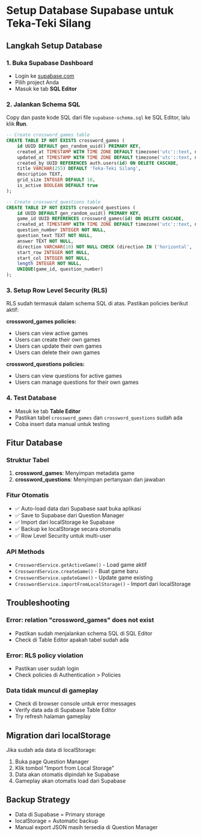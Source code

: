 # Setup Database Supabase untuk Teka-Teki Silang

## Langkah Setup Database

### 1. Buka Supabase Dashboard
- Login ke [supabase.com](https://supabase.com)
- Pilih project Anda
- Masuk ke tab **SQL Editor**

### 2. Jalankan Schema SQL
Copy dan paste kode SQL dari file `supabase-schema.sql` ke SQL Editor, lalu klik **Run**.

```sql
-- Create crossword_games table
CREATE TABLE IF NOT EXISTS crossword_games (
    id UUID DEFAULT gen_random_uuid() PRIMARY KEY,
    created_at TIMESTAMP WITH TIME ZONE DEFAULT timezone('utc'::text, now()) NOT NULL,
    updated_at TIMESTAMP WITH TIME ZONE DEFAULT timezone('utc'::text, now()) NOT NULL,
    created_by UUID REFERENCES auth.users(id) ON DELETE CASCADE,
    title VARCHAR(255) DEFAULT 'Teka-Teki Silang',
    description TEXT,
    grid_size INTEGER DEFAULT 10,
    is_active BOOLEAN DEFAULT true
);

-- Create crossword_questions table
CREATE TABLE IF NOT EXISTS crossword_questions (
    id UUID DEFAULT gen_random_uuid() PRIMARY KEY,
    game_id UUID REFERENCES crossword_games(id) ON DELETE CASCADE,
    created_at TIMESTAMP WITH TIME ZONE DEFAULT timezone('utc'::text, now()) NOT NULL,
    question_number INTEGER NOT NULL,
    question_text TEXT NOT NULL,
    answer TEXT NOT NULL,
    direction VARCHAR(10) NOT NULL CHECK (direction IN ('horizontal', 'vertical')),
    start_row INTEGER NOT NULL,
    start_col INTEGER NOT NULL,
    length INTEGER NOT NULL,
    UNIQUE(game_id, question_number)
);
```

### 3. Setup Row Level Security (RLS)
RLS sudah termasuk dalam schema SQL di atas. Pastikan policies berikut aktif:

**crossword_games policies:**
- Users can view active games
- Users can create their own games  
- Users can update their own games
- Users can delete their own games

**crossword_questions policies:**
- Users can view questions for active games
- Users can manage questions for their own games

### 4. Test Database
- Masuk ke tab **Table Editor**
- Pastikan tabel `crossword_games` dan `crossword_questions` sudah ada
- Coba insert data manual untuk testing

## Fitur Database

### Struktur Tabel
1. **crossword_games**: Menyimpan metadata game
2. **crossword_questions**: Menyimpan pertanyaan dan jawaban

### Fitur Otomatis
- ✅ Auto-load data dari Supabase saat buka aplikasi
- ✅ Save to Supabase dari Question Manager
- ✅ Import dari localStorage ke Supabase
- ✅ Backup ke localStorage secara otomatis
- ✅ Row Level Security untuk multi-user

### API Methods
- `CrosswordService.getActiveGame()` - Load game aktif
- `CrosswordService.createGame()` - Buat game baru
- `CrosswordService.updateGame()` - Update game existing
- `CrosswordService.importFromLocalStorage()` - Import dari localStorage

## Troubleshooting

### Error: relation "crossword_games" does not exist
- Pastikan sudah menjalankan schema SQL di SQL Editor
- Check di Table Editor apakah tabel sudah ada

### Error: RLS policy violation
- Pastikan user sudah login
- Check policies di Authentication > Policies

### Data tidak muncul di gameplay
- Check di browser console untuk error messages
- Verify data ada di Supabase Table Editor
- Try refresh halaman gameplay

## Migration dari localStorage
Jika sudah ada data di localStorage:
1. Buka page Question Manager 
2. Klik tombol "Import from Local Storage"
3. Data akan otomatis dipindah ke Supabase
4. Gameplay akan otomatis load dari Supabase

## Backup Strategy
- Data di Supabase = Primary storage
- localStorage = Automatic backup
- Manual export JSON masih tersedia di Question Manager
